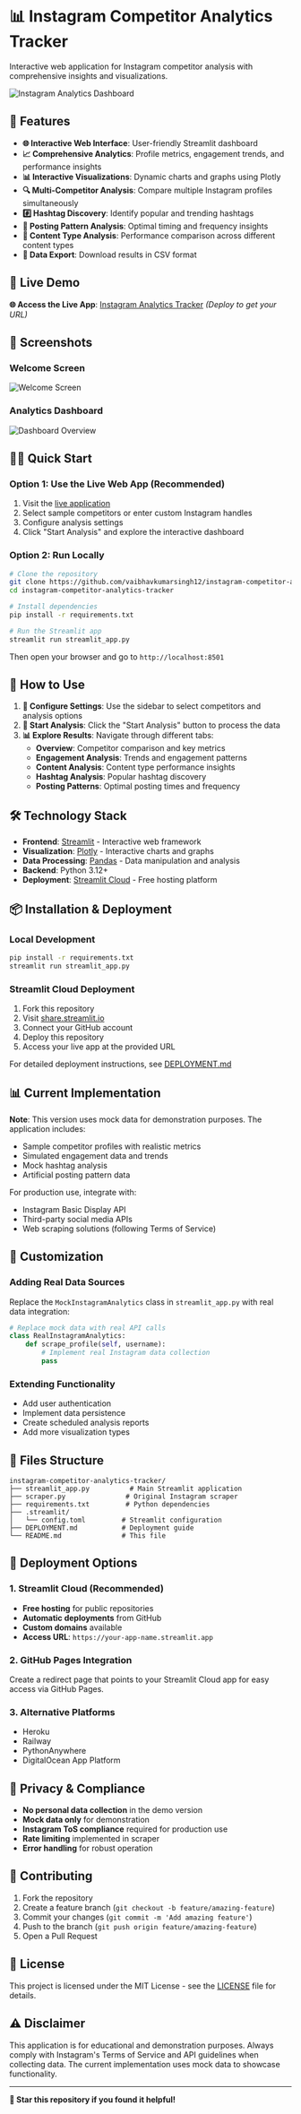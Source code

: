 # 📊 Instagram Competitor Analytics Tracker

Interactive web application for Instagram competitor analysis with comprehensive insights and visualizations.

![Instagram Analytics Dashboard](https://github.com/user-attachments/assets/58b85437-596b-4b71-bedd-575e13a7285b)

## 🌟 Features

- **🌐 Interactive Web Interface**: User-friendly Streamlit dashboard
- **📈 Comprehensive Analytics**: Profile metrics, engagement trends, and performance insights
- **📊 Interactive Visualizations**: Dynamic charts and graphs using Plotly
- **🔍 Multi-Competitor Analysis**: Compare multiple Instagram profiles simultaneously
- **#️⃣ Hashtag Discovery**: Identify popular and trending hashtags
- **📅 Posting Pattern Analysis**: Optimal timing and frequency insights
- **📱 Content Type Analysis**: Performance comparison across different content types
- **💾 Data Export**: Download results in CSV format

## 🚀 Live Demo

**🌐 Access the Live App**: [Instagram Analytics Tracker](https://your-app-name.streamlit.app) *(Deploy to get your URL)*

## 📸 Screenshots

### Welcome Screen
![Welcome Screen](https://github.com/user-attachments/assets/f0a16ca3-60c1-4153-8a4d-ac54df9831d8)

### Analytics Dashboard
![Dashboard Overview](https://github.com/user-attachments/assets/58b85437-596b-4b71-bedd-575e13a7285b)

## 🏃‍♂️ Quick Start

### Option 1: Use the Live Web App (Recommended)
1. Visit the [live application](https://your-app-name.streamlit.app)
2. Select sample competitors or enter custom Instagram handles
3. Configure analysis settings
4. Click "Start Analysis" and explore the interactive dashboard

### Option 2: Run Locally
```bash
# Clone the repository
git clone https://github.com/vaibhavkumarsingh12/instagram-competitor-analytics-tracker.git
cd instagram-competitor-analytics-tracker

# Install dependencies
pip install -r requirements.txt

# Run the Streamlit app
streamlit run streamlit_app.py
```

Then open your browser and go to `http://localhost:8501`

## 📱 How to Use

1. **🔧 Configure Settings**: Use the sidebar to select competitors and analysis options
2. **🚀 Start Analysis**: Click the "Start Analysis" button to process the data
3. **📊 Explore Results**: Navigate through different tabs:
   - **Overview**: Competitor comparison and key metrics
   - **Engagement Analysis**: Trends and engagement patterns
   - **Content Analysis**: Content type performance insights
   - **Hashtag Analysis**: Popular hashtag discovery
   - **Posting Patterns**: Optimal posting times and frequency

## 🛠️ Technology Stack

- **Frontend**: [Streamlit](https://streamlit.io/) - Interactive web framework
- **Visualization**: [Plotly](https://plotly.com/) - Interactive charts and graphs
- **Data Processing**: [Pandas](https://pandas.pydata.org/) - Data manipulation and analysis
- **Backend**: Python 3.12+
- **Deployment**: [Streamlit Cloud](https://streamlit.io/cloud) - Free hosting platform

## 📦 Installation & Deployment

### Local Development
```bash
pip install -r requirements.txt
streamlit run streamlit_app.py
```

### Streamlit Cloud Deployment
1. Fork this repository
2. Visit [share.streamlit.io](https://share.streamlit.io)
3. Connect your GitHub account
4. Deploy this repository
5. Access your live app at the provided URL

For detailed deployment instructions, see [DEPLOYMENT.md](DEPLOYMENT.md)

## 📊 Current Implementation

**Note**: This version uses mock data for demonstration purposes. The application includes:

- Sample competitor profiles with realistic metrics
- Simulated engagement data and trends
- Mock hashtag analysis
- Artificial posting pattern data

For production use, integrate with:
- Instagram Basic Display API
- Third-party social media APIs
- Web scraping solutions (following Terms of Service)

## 🔧 Customization

### Adding Real Data Sources
Replace the `MockInstagramAnalytics` class in `streamlit_app.py` with real data integration:

```python
# Replace mock data with real API calls
class RealInstagramAnalytics:
    def scrape_profile(self, username):
        # Implement real Instagram data collection
        pass
```

### Extending Functionality
- Add user authentication
- Implement data persistence
- Create scheduled analysis reports
- Add more visualization types

## 📝 Files Structure

```
instagram-competitor-analytics-tracker/
├── streamlit_app.py          # Main Streamlit application
├── scraper.py               # Original Instagram scraper
├── requirements.txt         # Python dependencies
├── .streamlit/
│   └── config.toml         # Streamlit configuration
├── DEPLOYMENT.md           # Deployment guide
└── README.md               # This file
```

## 🚀 Deployment Options

### 1. Streamlit Cloud (Recommended)
- **Free hosting** for public repositories
- **Automatic deployments** from GitHub
- **Custom domains** available
- **Access URL**: `https://your-app-name.streamlit.app`

### 2. GitHub Pages Integration
Create a redirect page that points to your Streamlit Cloud app for easy access via GitHub Pages.

### 3. Alternative Platforms
- Heroku
- Railway
- PythonAnywhere
- DigitalOcean App Platform

## 🔐 Privacy & Compliance

- **No personal data collection** in the demo version
- **Mock data only** for demonstration
- **Instagram ToS compliance** required for production use
- **Rate limiting** implemented in scraper
- **Error handling** for robust operation

## 🤝 Contributing

1. Fork the repository
2. Create a feature branch (`git checkout -b feature/amazing-feature`)
3. Commit your changes (`git commit -m 'Add amazing feature'`)
4. Push to the branch (`git push origin feature/amazing-feature`)
5. Open a Pull Request

## 📄 License

This project is licensed under the MIT License - see the [LICENSE](LICENSE) file for details.

## ⚠️ Disclaimer

This application is for educational and demonstration purposes. Always comply with Instagram's Terms of Service and API guidelines when collecting data. The current implementation uses mock data to showcase functionality.

---

**🌟 Star this repository if you found it helpful!**
